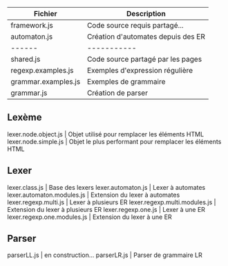 ﻿

Fichier | Description
------ | -----------
framework.js | Code source requis partagé...
automaton.js | Création d'automates depuis des ER
------ | -----------
shared.js | Code source partagé par les pages
regexp.examples.js | Exemples d'expression régulière
grammar.examples.js | Exemples de grammaire
grammar.js | Création de parser

## Lexème
lexer.node.object.js | Objet utilisé pour remplacer les éléments HTML
lexer.node.simple.js | Objet le plus performant pour remplacer les éléments HTML

## Lexer
lexer.class.js | Base des lexers
lexer.automaton.js | Lexer à automates
lexer.automaton.modules.js | Extension du lexer à automates
lexer.regexp.multi.js | Lexer à plusieurs ER
lexer.regexp.multi.modules.js | Extension du lexer à plusieurs ER
lexer.regexp.one.js | Lexer à une ER
lexer.regexp.one.modules.js | Extension du lexer à une ER

## Parser
parserLL.js | en construction...
parserLR.js | Parser de grammaire LR
